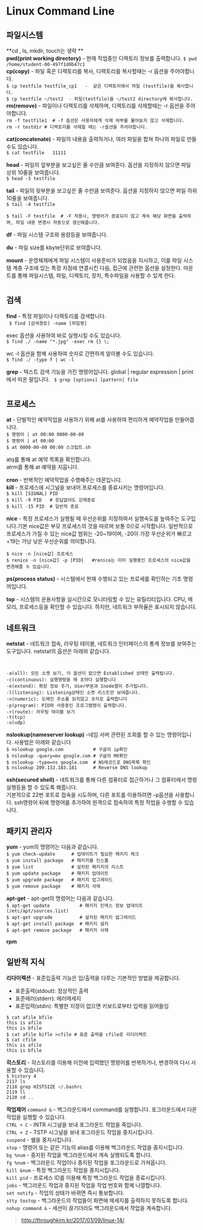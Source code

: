# Linux Command Line
## 파일시스템  
**cd , ls, mkdir, touch는 생략 **  
**pwd(print working directory)** - 현재 작업중인 디렉토리 정보를 출력합니다.
`$ pwd
/home/student-00-497f1d0b47c1`  
**cp(copy)** - 파일 혹은 디렉토리를 복사, 디렉토리를 복사할때는 -r 옵션을 주어야합니다.  
`$ cp testfile testfile_cp1   -  같은 디렉토리에서 파일 (testfile)을 복사합니다.`  
`$ cp testfile ~/test2  - 파일(testfile)을 ~/test2 directory에 복사합니다.  `  
**rm(remove)** - 파일이나 디렉토리를 삭제하며, 디렉토리를 삭제할때는 -r 옵션을 주어야합니다.  
`rm -f testfile1  # -f 옵션은 사용자에게 삭제 여부를 물어보지 않고 삭제합니다.  
rm -r testdir # 디렉토리를 삭제할 때는 -r옵션을 주어야합니다. `  

**cat(concatenate)** - 파일의 내용을 출력하거나, 여러 파일을 합쳐 하나의 파일로 만들 수도 있습니다.  
`$ cat testfile  
11111`  

**head** - 파일의 앞부분을 보고싶은 줄 수만큼 보여준다. 옵션을 지정하지 않으면 파일 상위 10줄을 보여줍니다.  
`$ head -3 testfile`     

**tail** - 파일의 뒷부분을 보고싶은 줄 수만큼 보여준다. 옵션을 지정하지 않으면 파일 하위 10줄을 보여줍니다.  
`$ tail -4 testfile`   

`$ tail -F testfile  # -F 적용시, 명령어가 종료되지 않고 계속 해당 화면을 출력하며, 파일 내용 변경시 자동으로 갱신해줍니다.`   

**df** - 파일 시스템 구조와 용량등을 보여줍니다.  

**du** - 파일 size를 kbyte단위로 보여줍니다.  

**mount** - 운영체제에게 파일 시스템이 사용준비가 되었음을 지시하고, 이를 파일 시스템 계층 구조에 있는 특정 지점에 연결시킨 다음, 접근에 관련한 옵션을 설정한다. 마운트를 통해 파일시스템, 파일, 디렉토리, 장치, 특수파일을 사용할 수 있게 한다.  



#     

## 검색

**find** - 특정 파일이나 디렉토리를 검색합니다.  
` $ find [검색경로] -name [파일명]`  

exec 옵션을 사용하여 바로 실행시킬 수도 있습니다.  
`$ find ./ -name "*.jpg" -exec rm {} \;`  

wc -l 옵션을 함꼐 사용하여 숫자로 간편하게 알아볼 수도 있습니다.  
`$ find ./ -type f | wc -l`  


**grep** - 텍스트 검색 기능을 가진 명령어입니다. global | regular expression | print에서 따온 말입니다.
` $ grep [options] [pattern] file`  


#    

## 프로세스

**at** - 단발적인 예약작업을 사용하기 위해 at를 사용하여 편리하게 예약작업을 만들어줍니다.  
`$ 명령어 | at 00:00 0000-00-00 `  
`$ 명령어 | at 00:00 `  
`$ at 0000-00-00 00:00 스크립트.sh`  

atq를 통해 at 예약 목록을 확인합니다.  
atrm를 통해 at 예약을 지웁니다.  

**cron** - 반복적인 예약작업을 수행해주는 데몬입니다.  
**kill** - 프로세스에 시그널을 보내어 프로세스를 종료시키는 명령어입니다.  
`$ kill [SIGNAL] PID`  
`$ kill -9 PID   # 응답없어도 강제종료`  
`$ kill -15 PID  # 일반적 종료`  

**nice** - 특정 프로세스가 실행될 때 우선순위를 지정하여서 실행속도를 높여주는 도구입니다.기본 nice값은 부모 프로세스의 것을 따르며 보통 0으로 시작합니다. 일반적으로 프로세스가 가질 수 있는 nice값 범위는 -20~19이며, -20이 가장 우선순위가 빠르고 +19는 가낭 낮은 우선순위를 의미합니다.  

`$ nice -n [nice값] 프로세스`  
`$ renice -n [nice값] -p [PID]   #renice는 이미 실행중인 프로세스의 nice값을 변경해줄 수 있습니다.`  

**ps(process status)** - 시스템에서 현재 수행되고 있는 프로세를 확인하는 기초 명령어입니다.  

**top** - 시스템의 운용사항을 실시간으로 모니터링할 수 있는 유틸리티입니다. CPU, 메모리, 프로세스등을 확인할 수 있습니다. 하지만, 네트워크 부하율은 표시되지 않습니다.  


## 네트워크
**netstat** - 네트워크 접속, 라우팅 테이블, 네트워크 인터페이스의 통계 정보를 보여주는 도구입니다.
netstat의 옵션은 아래와 같습니다.  
#   
`-a(all): 모든 소켓 보기, 이 옵션이 없으면 Established 상태만 출력됩니다.`  
`-c(continuous): 실행명령을 매 초마다 실행합니다`  
`-e(extend): 확장 정보 추가, User부분과 Inode열이 추가됩니다.`  
`-l(listening): Listening상태인 소켓 리스트만 보여줍니다.`  
`-n(numeric): 도메인 주소를 읽지않고 숫자로 출력합니다`  
`-p(program): PID와 사용중인 프로그램명이 출력합니다.`  
`-r(route): 라우팅 테이블 보기`  
`-t(tcp)`  
`-u(udp)`  

**nslookup(nameserver lookup)** -네임 서버 관련된 조회를 할 수 있는 명령어입니다. 사용법은 아래와 같습니다  
`$ nslookup google.com           # 구글의 ip확인`  
`$ nslookup -query=mx google.com # 구글의 MX확인`  
`$ nslookup -type=ns google.com  # NS레코드로 DNS목록 확인`  
`$ nslookup 209.132.183.181      # Reverse DNS lookup`  

**ssh(secured shell)** - 네트워크를 통해 다른 컴퓨터로 접근하거나 그 컴퓨터에서 명령 실행등을 할 수 있도록 해줍니다.  
기본적으로 22번 포트로 접속을 시도하며, 다른 포트를 이용하려면 -p옵션을 사용합니다. ssh명령어 뒤에 명령어를 추가하여 원격으로 접속하여 특정 작업을 수행할 수 있습니다.  


## 패키지 관리자

**yum** - yum의 명령어는 다음과 같습니다.  
`$ yum check-update      # 업데이트가 필요한 패키지 체크`  
`$ yum install package   # 패키지를 인스톨`  
`$ yum list              # 설치된 패키지의 리스트`  
`$ yum update package    # 패키지 업데이트`  
`$ yum upgrade package   # 패키지 업그레이드`  
`$ yum remove package    # 패키지 삭제`  

**apt-get** - apt-get의 명령어는 다음과 같습니다.  
`$ apt-get update           # 패키지 인덱스 정보 업데이트(/etc/apt/sources.list)`  
`$ apt-get upgrade          # 설치된 패키지 업그레이드`  
`$ apt-get install package  # 패키지 설치`  
`$ apt-get remove package   # 패키지 삭제`  

**rpm**  

## 일반적 지식
**리다이렉션** - 표준입출력 기능은 입/출력을 다루는 기본적인 방법을 제공합니다.  
* 표준출력(stdout): 정상적인 출력
* 표준에러(stderr): 에러메세지
* 표준입력(stdin): 특별한 지정이 없으면 키보드로부터 입력을 읽어들임  

`$ cat afile bfile`  
`this is afile`  
`this is bfile`  
`$ cat afile bifle >cfile # 표준 출력을 cfile로 리다이렉트`  
`$ cat cfile`  
`this is afile`  
`this is bfile`  

**히스토리** - 히스토리를 이용해 이전에 입력했던 명령어를 반복하거나, 변경하여 다시 사용할 수 있습니다.  
`$ history 4`  
`2117 ls`  
`2118 grep HISTSIZE ~/.bashrc`  
`2119 ll`  
`2120 cd ..`  

**작업제어** 
`command &`  - 백그라운드에서 command를 실행합니다. 포그라운드에서 다른 작업을 실행할 수 있습니다.  
`CTRL + C` - INTR 시그널을 보내 포그라운드 작업을 죽입니다.  
`CTRL + Z` - TSTP 시그널을 보내 포그라운드 작업을 중지시킵니다.  
`suspend` - 쉘을 중지시킵니다.  
`stop` - 명령어 또는 같은 기능의 alias를 이용해 백그라운드 작업을 중지시킵니다.  
`bg %num` - 중지된 작업을 백그라운드에서 계속 실행되도록 합니다.  
`fg %num` - 백그라운드 작업이나 중지된 작업을 포그라운드로 가져옵니다.  
`kill &num` - 특정 백그라운드 작업을 중지시킵니다.  
`kill pid` - 프로세스 ID를 이용해 특정 백그라운드 작업을 종료시킵니다.  
`jobs` - 백그라운드 작업과 중지된 작업을 작업 번호와 함께 나열합니다.  
`set notify` - 작업의 상태가 바뀌면 즉시 통보합니다.  
`stty tostop` - 백그라운드의 작업들이 화면에 메세지를 출력하지 못하도록 합니다.  
`nohup command &` - 세션이 끊기더라도 백그라운드에서 작업을 계속합니다.  




> http://throughkim.kr/2017/01/09/linux-14/
